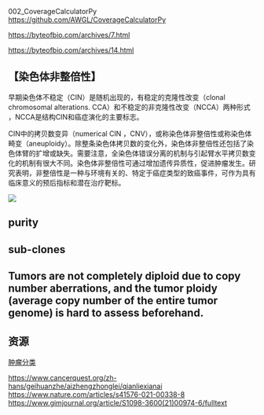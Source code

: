 002_CoverageCalculatorPy https://github.com/AWGL/CoverageCalculatorPy



https://byteofbio.com/archives/7.html

https://byteofbio.com/archives/14.html

## 【染色体非整倍性】
早期染色体不稳定（CIN）是随机出现的，有稳定的克隆性改变（clonal chromosomal alterations. CCA）和不稳定的非克隆性改变（NCCA）两种形式 ，NCCA是结构CIN和癌症演化的主要标志。

CIN中的拷贝数变异（numerical CIN ，CNV），或称染色体非整倍性或称染色体畸变（aneuploidy）。除整条染色体拷贝数的变化外，染色体非整倍性还包括了染色体臂的扩增或缺失。需要注意，全染色体错误分离的机制与引起臂水平拷贝数变化的机制有很大不同。染色体非整倍性可通过增加遗传异质性，促进肿瘤发生。研究表明，非整倍性是一种与环境有关的、特定于癌症类型的致癌事件，可作为具有临床意义的预后指标和潜在治疗靶标。

![](pics/20200528_1.png)

## purity
## sub-clones 

## Tumors are not completely diploid due to copy number aberrations, and the tumor ploidy (average copy number of the entire tumor genome) is hard to assess beforehand.


## 资源

[肿瘤分类](http://oncotree.mskcc.org/#/home)

https://www.cancerquest.org/zh-hans/geihuanzhe/aizhengzhonglei/qianliexianai
https://www.nature.com/articles/s41576-021-00338-8
https://www.gimjournal.org/article/S1098-3600(21)00974-6/fulltext
